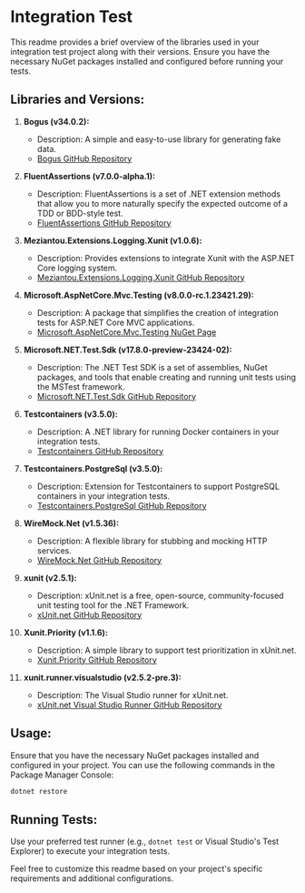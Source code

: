 # Integration Test

This readme provides a brief overview of the libraries used in your integration test project along with their versions. Ensure you have the necessary NuGet packages installed and configured before running your tests.

## Libraries and Versions:

1. **Bogus (v34.0.2):**
    - Description: A simple and easy-to-use library for generating fake data.
    - [Bogus GitHub Repository](https://github.com/bchavez/Bogus)

2. **FluentAssertions (v7.0.0-alpha.1):**
    - Description: FluentAssertions is a set of .NET extension methods that allow you to more naturally specify the expected outcome of a TDD or BDD-style test.
    - [FluentAssertions GitHub Repository](https://github.com/fluentassertions/fluentassertions)

3. **Meziantou.Extensions.Logging.Xunit (v1.0.6):**
    - Description: Provides extensions to integrate Xunit with the ASP.NET Core logging system.
    - [Meziantou.Extensions.Logging.Xunit GitHub Repository](https://github.com/meziantou/Meziantou.Extensions.Logging.Xunit)

4. **Microsoft.AspNetCore.Mvc.Testing (v8.0.0-rc.1.23421.29):**
    - Description: A package that simplifies the creation of integration tests for ASP.NET Core MVC applications.
    - [Microsoft.AspNetCore.Mvc.Testing NuGet Page](https://www.nuget.org/packages/Microsoft.AspNetCore.Mvc.Testing/)

5. **Microsoft.NET.Test.Sdk (v17.8.0-preview-23424-02):**
    - Description: The .NET Test SDK is a set of assemblies, NuGet packages, and tools that enable creating and running unit tests using the MSTest framework.
    - [Microsoft.NET.Test.Sdk GitHub Repository](https://github.com/microsoft/testfx)

6. **Testcontainers (v3.5.0):**
    - Description: A .NET library for running Docker containers in your integration tests.
    - [Testcontainers GitHub Repository](https://github.com/isen-ng/testcontainers-dotnet)

7. **Testcontainers.PostgreSql (v3.5.0):**
    - Description: Extension for Testcontainers to support PostgreSQL containers in your integration tests.
    - [Testcontainers.PostgreSql GitHub Repository](https://github.com/isen-ng/testcontainers-dotnet)

8. **WireMock.Net (v1.5.36):**
    - Description: A flexible library for stubbing and mocking HTTP services.
    - [WireMock.Net GitHub Repository](https://github.com/WireMock-Net/WireMock.Net)

9. **xunit (v2.5.1):**
    - Description: xUnit.net is a free, open-source, community-focused unit testing tool for the .NET Framework.
    - [xUnit.net GitHub Repository](https://github.com/xunit/xunit)

10. **Xunit.Priority (v1.1.6):**
    - Description: A simple library to support test prioritization in xUnit.net.
    - [Xunit.Priority GitHub Repository](https://github.com/microsoft/vstest)

11. **xunit.runner.visualstudio (v2.5.2-pre.3):**
    - Description: The Visual Studio runner for xUnit.net.
    - [xUnit.net Visual Studio Runner GitHub Repository](https://github.com/xunit/visualstudio.xunit)

## Usage:

Ensure that you have the necessary NuGet packages installed and configured in your project. You can use the following commands in the Package Manager Console:

```bash
dotnet restore
```

## Running Tests:

Use your preferred test runner (e.g., `dotnet test` or Visual Studio's Test Explorer) to execute your integration tests.

Feel free to customize this readme based on your project's specific requirements and additional configurations.
